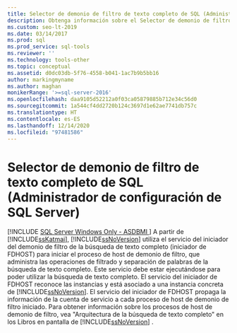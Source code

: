 ```yaml
---
title: Selector de demonio de filtro de texto completo de SQL (Administrador de configuración de SQL Server)
description: Obtenga información sobre el Selector de demonio de filtro de texto completo de SQL, un servicio que SQL Server usa para iniciar un proceso que necesita para la búsqueda de texto completo.
ms.custom: seo-lt-2019
ms.date: 03/14/2017
ms.prod: sql
ms.prod_service: sql-tools
ms.reviewer: ''
ms.technology: tools-other
ms.topic: conceptual
ms.assetid: d0dc03db-5f76-4558-b041-1ac7b9b5bb16
author: markingmyname
ms.author: maghan
monikerRange: '>=sql-server-2016'
ms.openlocfilehash: daa9105d52212a0f03ca05879885b712e34c56d0
ms.sourcegitcommit: 1a544cf4dd2720b124c3697d1e62ae7741db757c
ms.translationtype: HT
ms.contentlocale: es-ES
ms.lasthandoff: 12/14/2020
ms.locfileid: "97481586"
---
```

# <a name="sql-full-text-filter-daemon-launcher-sql-server-configuration-manager"></a>Selector de demonio de filtro de texto completo de SQL (Administrador de configuración de SQL Server)
[!INCLUDE [SQL Server Windows Only - ASDBMI ](../../includes/applies-to-version/sql-windows-only-asdbmi.md)]
  A partir de [!INCLUDE[ssKatmai](../../includes/sskatmai-md.md)], [!INCLUDE[ssNoVersion](../../includes/ssnoversion-md.md)] utiliza el servicio del iniciador del demonio de filtro de la búsqueda de texto completo (iniciador de FDHOST) para iniciar el proceso de host de demonio de filtro, que administra las operaciones de filtrado y separación de palabras de la búsqueda de texto completo. Este servicio debe estar ejecutándose para poder utilizar la búsqueda de texto completo. El servicio del iniciador de FDHOST reconoce las instancias y está asociado a una instancia concreta de [!INCLUDE[ssNoVersion](../../includes/ssnoversion-md.md)]. El servicio del iniciador de FDHOST propaga la información de la cuenta de servicio a cada proceso de host de demonio de filtro iniciado. Para obtener información sobre los procesos de host de demonio de filtro, vea "Arquitectura de la búsqueda de texto completo" en los Libros en pantalla de [!INCLUDE[ssNoVersion](../../includes/ssnoversion-md.md)] .  
  
  

